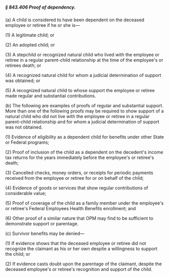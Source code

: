 ##### § 843.406 Proof of dependency. #####

(a) A child is considered to have been dependent on the deceased employee or retiree if he or she is—

(1) A legitimate child; or

(2) An adopted child; or

(3) A stepchild or recognized natural child who lived with the employee or retiree in a regular parent-child relationship at the time of the employee's or retirees death; or

(4) A recognized natural child for whom a judicial determination of support was obtained; or

(5) A recognized natural child to whose support the employee or retiree made regular and substantial contributions.

(b) The following are examples of proofs of regular and substantial support. More than one of the following proofs may be required to show support of a natural child who did not live with the employee or retiree in a regular parent-child relationship and for whom a judicial determination of support was not obtained.

(1) Evidence of eligibility as a dependent child for benefits under other State or Federal programs;

(2) Proof of inclusion of the child as a dependent on the decedent's income tax returns for the years immediately before the employee's or retiree's death;

(3) Cancelled checks, money orders, or receipts for periodic payments received from the employee or retiree for or on behalf of the child;

(4) Evidence of goods or services that show regular contributions of considerable value;

(5) Proof of coverage of the child as a family member under the employee's or retiree's Federal Employees Health Benefits enrollment; and

(6) Other proof of a similar nature that OPM may find to be sufficient to demonstrate support or parentage.

(c) Survivor benefits may be denied—

(1) If evidence shows that the deceased employee or retiree did not recognize the claimant as his or her own despite a willingness to support the child; or

(2) If evidence casts doubt upon the parentage of the claimant, despite the deceased employee's or retiree's recognition and support of the child.
